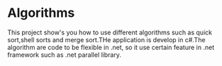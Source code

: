 Algorithms
==========

This project show's you how to use different algorithms such as quick sort,shell sorts and merge sort.THe application is develop in c#.The algorithm are code to be flexible in .net, so it use certain feature in .net framework such as .net parallel library. 
